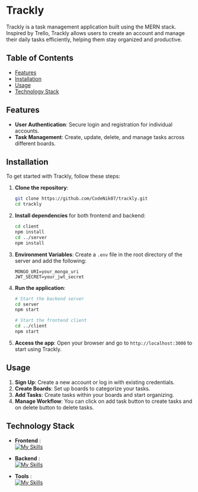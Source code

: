 # Trackly

Trackly is a task management application built using the MERN stack. Inspired by Trello, Trackly allows users to create an account and manage their daily tasks efficiently, helping them stay organized and productive.

## Table of Contents

- [Features](#features)
- [Installation](#installation)
- [Usage](#usage)
- [Technology Stack](#technology-stack)

## Features

- **User Authentication**: Secure login and registration for individual accounts.
- **Task Management**: Create, update, delete, and manage tasks across different boards.

## Installation

To get started with Trackly, follow these steps:

1. **Clone the repository**:
    ```bash
    git clone https://github.com/CodeNik07/trackly.git
    cd trackly
    ```

2. **Install dependencies** for both frontend and backend:
    ```bash
    cd client
    npm install
    cd ../server
    npm install
    ```

3. **Environment Variables**: Create a `.env` file in the root directory of the server and add the following:
    ```env
    MONGO_URI=your_mongo_uri
    JWT_SECRET=your_jwt_secret
    ```

4. **Run the application**:
    ```bash
    # Start the backend server
    cd server
    npm start

    # Start the frontend client
    cd ../client
    npm start
    ```

5. **Access the app**:
   Open your browser and go to `http://localhost:3000` to start using Trackly.

## Usage

1. **Sign Up**: Create a new account or log in with existing credentials.
2. **Create Boards**: Set up boards to categorize your tasks.
3. **Add Tasks**: Create tasks within your boards and start organizing.
4. **Manage Workflow**: You can click on add task button to create tasks and on delete button to delete tasks.

## Technology Stack

- **Frontend** :<br/>
[![My Skills](https://skillicons.dev/icons?i=html,css,js,react,redux,bootstrap,sass)](https://skillicons.dev)

- **Backend** :<br/>
[![My Skills](https://skillicons.dev/icons?i=nodejs,express,mongo)](https://skillicons.dev)

- **Tools** :<br/>
[![My Skills](https://skillicons.dev/icons?i=git,github,vscode,postman)](https://skillicons.dev)


